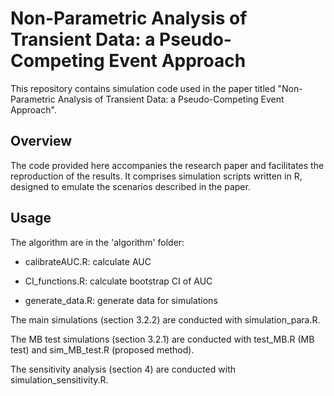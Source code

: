 # Non-Parametric Analysis of Transient Data: a Pseudo-Competing Event Approach

This repository contains simulation code used in the paper titled "Non-Parametric Analysis of Transient Data: a Pseudo-Competing Event Approach".

## Overview

The code provided here accompanies the research paper and facilitates the reproduction of the results. It comprises simulation scripts written in R, designed to emulate the scenarios described in the paper.


## Usage

The algorithm are in the 'algorithm' folder:

- calibrateAUC.R: calculate AUC

- CI_functions.R: calculate bootstrap CI of AUC

- generate_data.R: generate data for simulations

The main simulations (section 3.2.2) are conducted with simulation_para.R.

The MB test simulations (section 3.2.1) are conducted with test_MB.R (MB test) and sim_MB_test.R (proposed method).

The sensitivity analysis (section 4) are conducted with simulation_sensitivity.R.


